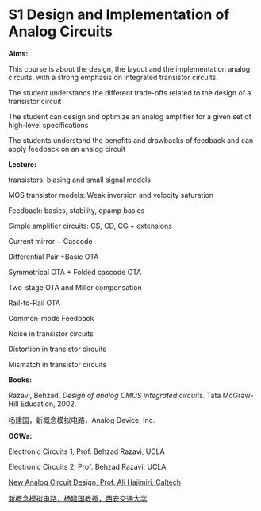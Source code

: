 

# S1 Design and Implementation of Analog Circuits

**Aims:**

This course is about the design, the layout and the implementation analog circuits, with a strong emphasis on integrated transistor circuits.

The student understands the different trade-offs related to the design of a transistor circuit

The student can design and optimize an analog amplifier for a given set of high-level specifications

The students understand the benefits and drawbacks of feedback and can apply feedback on an analog circuit

**Lecture:**

transistors: biasing and small signal models

MOS transistor models: Weak inversion and velocity saturation

Feedback: basics, stability, opamp basics

Simple amplifier circuits: CS, CD, CG + extensions

Current mirror + Cascode

Differential Pair +Basic OTA

Symmetrical OTA + Folded cascode OTA

Two-stage OTA and Miller compensation

Rail-to-Rail OTA

Common-mode Feedback

Noise in transistor circuits

Distortion in transistor circuits

Mismatch in transistor circuits

**Books:**

Razavi, Behzad. *Design of analog CMOS integrated circuits*. Tata McGraw-Hill Education, 2002.

杨建国，新概念模拟电路，Analog Device, Inc.

**OCWs:**

Electronic Circuits 1, Prof. Behzad Razavi, UCLA

Electronic Circuits 2, Prof. Behzad Razavi, UCLA

[New Analog Circuit Design, Prof. Ali Hajimiri, Caltech](https://www.youtube.com/playlist?list=PLc7Gz02Znph-c2-ssFpRrzYwbzplXfXUT)

[新概念模拟电路，杨建国教授，西安交通大学](https://www.bilibili.com/video/BV1xE411N7EZ)

